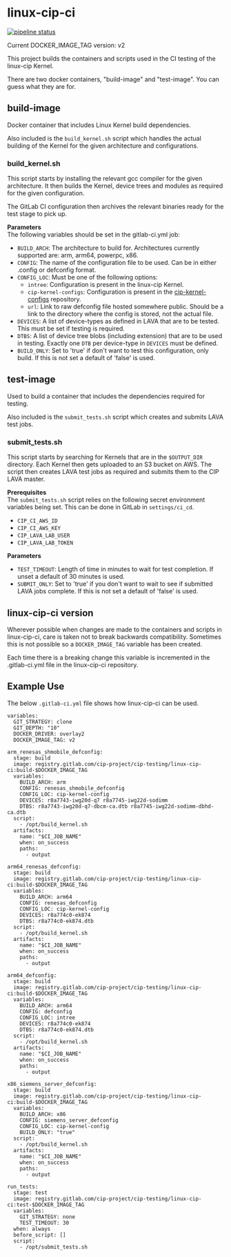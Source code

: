 # linux-cip-ci
[![pipeline status](https://gitlab.com/cip-project/cip-testing/linux-cip-ci/badges/master/pipeline.svg)](https://gitlab.com/cip-project/cip-testing/linux-cip-ci/commits/master)

Current DOCKER_IMAGE_TAG version: v2

This project builds the containers and scripts used in the CI testing of the
linux-cip Kernel.

There are two docker containers, "build-image" and "test-image". You can guess
what they are for.

## build-image
Docker container that includes Linux Kernel build dependencies.

Also included is the `build_kernel.sh` script which handles the actual building
of the Kernel for the given architecture and configurations.

### build_kernel.sh
This script starts by installing the relevant gcc compiler for the given
architecture. It then builds the Kernel, device trees and modules as required
for the given configuration.

The GitLab CI configuration then archives the relevant binaries ready for the
test stage to pick up.

**Parameters**  
The following variables should be set in the gitlab-ci.yml job:  
* `BUILD_ARCH`: The architecture to build for. Architectures currently supported
are: arm, arm64, powerpc, x86.
* `CONFIG`: The name of the configuration file to be used. Can be in either
.config or defconfig format.
* `CONFIG_LOC`: Must be one of the following options:
  * `intree`: Configuration is present in the linux-cip Kernel.
  * `cip-kernel-configs`: Configuration is present in the [cip-kernel-configs](https://gitlab.com/cip-project/cip-kernel/cip-kernel-config) repository.
  * `url`: Link to raw defconfig file hosted somewhere public. Should be a link
to the directory where the config is stored, not the actual file.
* `DEVICES`: A list of device-types as defined in LAVA that are to be tested.
This must be set if testing is required.
* `DTBS`: A list of device tree blobs (including extension) that are to be used
in testing. Exactly one `DTB` per device-type in `DEVICES` must be defined.
* `BUILD_ONLY`: Set to 'true' if don't want to test this configuration, only
build. If this is not set a default of 'false' is used.

## test-image
Used to build a container that includes the dependencies required for testing.

Also included is the `submit_tests.sh` script which creates and submits LAVA
test jobs.

### submit_tests.sh
This script starts by searching for Kernels that are in the `$OUTPUT_DIR`
directory. Each Kernel then gets uploaded to an S3 bucket on AWS. The script
then creates LAVA test jobs as required and submits them to the CIP LAVA master.

**Prerequisites**  
The `submit_tests.sh` script relies on the following secret environment
variables being set. This can be done in GitLab in `settings/ci_cd`.
* `CIP_CI_AWS_ID`
* `CIP_CI_AWS_KEY`
* `CIP_LAVA_LAB_USER`
* `CIP_LAVA_LAB_TOKEN`

**Parameters**  
* `TEST_TIMEOUT`: Length of time in minutes to wait for test completion. If
unset a default of 30 minutes is used.
* `SUBMIT_ONLY`: Set to 'true' if you don't want to wait to see if submitted
LAVA jobs complete. If this is not set a default of 'false' is used.

## linux-cip-ci version
Wherever possible when changes are made to the containers and scripts in
linux-cip-ci, care is taken not to break backwards compatibility. Sometimes this
is not possible so a `DOCKER_IMAGE_TAG` variable has been created.

Each time there is a breaking change this variable is incremented in the
.gitlab-ci.yml file in the linux-cip-ci repository.

## Example Use
The below `.gitlab-ci.yml` file shows how linux-cip-ci can be used.

```
variables:
  GIT_STRATEGY: clone
  GIT_DEPTH: "10"
  DOCKER_DRIVER: overlay2
  DOCKER_IMAGE_TAG: v2

arm_renesas_shmobile_defconfig:
  stage: build
  image: registry.gitlab.com/cip-project/cip-testing/linux-cip-ci:build-$DOCKER_IMAGE_TAG
  variables:
    BUILD_ARCH: arm
    CONFIG: renesas_shmobile_defconfig
    CONFIG_LOC: cip-kernel-config
    DEVICES: r8a7743-iwg20d-q7 r8a7745-iwg22d-sodimm
    DTBS: r8a7743-iwg20d-q7-dbcm-ca.dtb r8a7745-iwg22d-sodimm-dbhd-ca.dtb
  script:
    - /opt/build_kernel.sh
  artifacts:
    name: "$CI_JOB_NAME"
    when: on_success
    paths:
      - output

arm64_renesas_defconfig:
  stage: build
  image: registry.gitlab.com/cip-project/cip-testing/linux-cip-ci:build-$DOCKER_IMAGE_TAG
  variables:
    BUILD_ARCH: arm64
    CONFIG: renesas_defconfig
    CONFIG_LOC: cip-kernel-config
    DEVICES: r8a774c0-ek874
    DTBS: r8a774c0-ek874.dtb
  script:
    - /opt/build_kernel.sh
  artifacts:
    name: "$CI_JOB_NAME"
    when: on_success
    paths:
      - output

arm64_defconfig:
  stage: build
  image: registry.gitlab.com/cip-project/cip-testing/linux-cip-ci:build-$DOCKER_IMAGE_TAG
  variables:
    BUILD_ARCH: arm64
    CONFIG: defconfig
    CONFIG_LOC: intree
    DEVICES: r8a774c0-ek874
    DTBS: r8a774c0-ek874.dtb
  script:
    - /opt/build_kernel.sh
  artifacts:
    name: "$CI_JOB_NAME"
    when: on_success
    paths:
      - output

x86_siemens_server_defconfig:
  stage: build
  image: registry.gitlab.com/cip-project/cip-testing/linux-cip-ci:build-$DOCKER_IMAGE_TAG
  variables:
    BUILD_ARCH: x86
    CONFIG: siemens_server_defconfig
    CONFIG_LOC: cip-kernel-config
    BUILD_ONLY: "true"
  script:
    - /opt/build_kernel.sh
  artifacts:
    name: "$CI_JOB_NAME"
    when: on_success
    paths:
      - output

run_tests:
  stage: test
  image: registry.gitlab.com/cip-project/cip-testing/linux-cip-ci:test-$DOCKER_IMAGE_TAG
  variables:
    GIT_STRATEGY: none
    TEST_TIMEOUT: 30
  when: always
  before_script: []
  script:
    - /opt/submit_tests.sh
```
